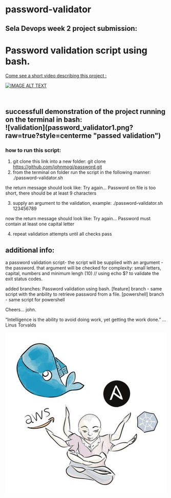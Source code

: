 # password-validator

## Sela Devops week 2 project submission:

<h1>Password validation script using bash.</h1>

<a href="https://www.youtube.com/watch?v=CbTpxKKyyNg">
Come see a short video describing this project :

[![IMAGE ALT TEXT](http://img.youtube.com/vi/CbTpxKKyyNg/0.jpg)](https://www.youtube.com/watch?v=CbTpxKKyyNg" "Portfolio Video #1 : Password Validator Project
")

</a>
<br/>
<h2>successfull demonstration of the project running on the terminal in bash: <br/>
![validation](password_validator1.png?raw=true?style=centerme "passed validation")

<h3>how to run this script:</h3>

1. git clone this link into a new folder:
   git clone https://github.com/johnmogi/password.git
2. from the terminal on folder run the script in the following manner:
   ./password-validator.sh

the return message should look like:
Try again...
Password on file is too short, there should be at least 9 characters

3. supply an argument to the validation, example:
   ./password-validator.sh 123456789

now the return message should look like:
Try again...
Password must contain at least one capital letter

4. repeat validation attempts until all checks pass

## additional info:

a password validation script-
the script will be supplied with an argument - the password.
that argument will be checked for complexity:
small letters, capital, numbers and minimum lengh (10)
// using echo $? to validate the exit status codes.

added branches:
Password validation using bash.
[feature] branch - same script with the anbility to retrieve password from a file.
[powershell] branch - same script for powershell

Cheers... john.

“Intelligence is the ability to avoid doing work, yet getting the work done.” ... Linus Torvalds

![my_devops](my_devops.jpg?raw=true?style=centerme "draw by John")
